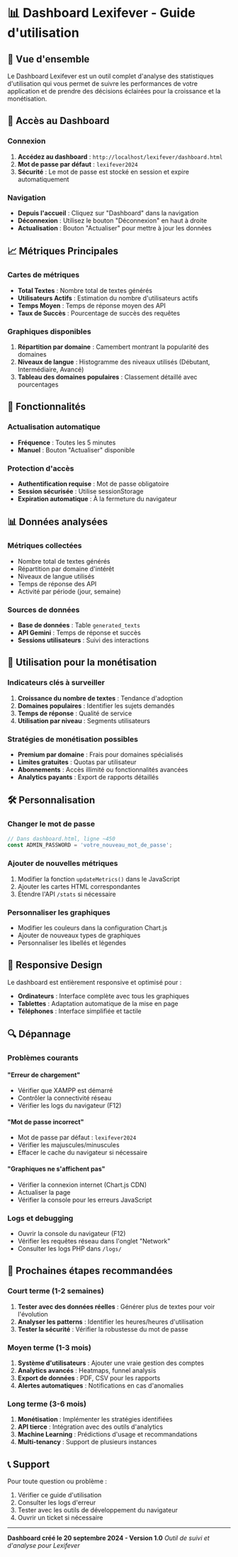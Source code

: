 # 📊 Dashboard Lexifever - Guide d'utilisation

## 🎯 Vue d'ensemble

Le Dashboard Lexifever est un outil complet d'analyse des statistiques d'utilisation qui vous permet de suivre les performances de votre application et de prendre des décisions éclairées pour la croissance et la monétisation.

## 🔐 Accès au Dashboard

### Connexion
1. **Accédez au dashboard** : `http://localhost/lexifever/dashboard.html`
2. **Mot de passe par défaut** : `lexifever2024`
3. **Sécurité** : Le mot de passe est stocké en session et expire automatiquement

### Navigation
- **Depuis l'accueil** : Cliquez sur "Dashboard" dans la navigation
- **Déconnexion** : Utilisez le bouton "Déconnexion" en haut à droite
- **Actualisation** : Bouton "Actualiser" pour mettre à jour les données

## 📈 Métriques Principales

### Cartes de métriques
- **Total Textes** : Nombre total de textes générés
- **Utilisateurs Actifs** : Estimation du nombre d'utilisateurs actifs
- **Temps Moyen** : Temps de réponse moyen des API
- **Taux de Succès** : Pourcentage de succès des requêtes

### Graphiques disponibles
1. **Répartition par domaine** : Camembert montrant la popularité des domaines
2. **Niveaux de langue** : Histogramme des niveaux utilisés (Débutant, Intermédiaire, Avancé)
3. **Tableau des domaines populaires** : Classement détaillé avec pourcentages

## 🔧 Fonctionnalités

### Actualisation automatique
- **Fréquence** : Toutes les 5 minutes
- **Manuel** : Bouton "Actualiser" disponible

### Protection d'accès
- **Authentification requise** : Mot de passe obligatoire
- **Session sécurisée** : Utilise sessionStorage
- **Expiration automatique** : À la fermeture du navigateur

## 📊 Données analysées

### Métriques collectées
- Nombre total de textes générés
- Répartition par domaine d'intérêt
- Niveaux de langue utilisés
- Temps de réponse des API
- Activité par période (jour, semaine)

### Sources de données
- **Base de données** : Table `generated_texts`
- **API Gemini** : Temps de réponse et succès
- **Sessions utilisateurs** : Suivi des interactions

## 🚀 Utilisation pour la monétisation

### Indicateurs clés à surveiller
1. **Croissance du nombre de textes** : Tendance d'adoption
2. **Domaines populaires** : Identifier les sujets demandés
3. **Temps de réponse** : Qualité de service
4. **Utilisation par niveau** : Segments utilisateurs

### Stratégies de monétisation possibles
- **Premium par domaine** : Frais pour domaines spécialisés
- **Limites gratuites** : Quotas par utilisateur
- **Abonnements** : Accès illimité ou fonctionnalités avancées
- **Analytics payants** : Export de rapports détaillés

## 🛠️ Personnalisation

### Changer le mot de passe
```javascript
// Dans dashboard.html, ligne ~450
const ADMIN_PASSWORD = 'votre_nouveau_mot_de_passe';
```

### Ajouter de nouvelles métriques
1. Modifier la fonction `updateMetrics()` dans le JavaScript
2. Ajouter les cartes HTML correspondantes
3. Étendre l'API `/stats` si nécessaire

### Personnaliser les graphiques
- Modifier les couleurs dans la configuration Chart.js
- Ajouter de nouveaux types de graphiques
- Personnaliser les libellés et légendes

## 📱 Responsive Design

Le dashboard est entièrement responsive et optimisé pour :
- **Ordinateurs** : Interface complète avec tous les graphiques
- **Tablettes** : Adaptation automatique de la mise en page
- **Téléphones** : Interface simplifiée et tactile

## 🔍 Dépannage

### Problèmes courants

#### "Erreur de chargement"
- Vérifier que XAMPP est démarré
- Contrôler la connectivité réseau
- Vérifier les logs du navigateur (F12)

#### "Mot de passe incorrect"
- Mot de passe par défaut : `lexifever2024`
- Vérifier les majuscules/minuscules
- Effacer le cache du navigateur si nécessaire

#### "Graphiques ne s'affichent pas"
- Vérifier la connexion internet (Chart.js CDN)
- Actualiser la page
- Vérifier la console pour les erreurs JavaScript

### Logs et debugging
- Ouvrir la console du navigateur (F12)
- Vérifier les requêtes réseau dans l'onglet "Network"
- Consulter les logs PHP dans `/logs/`

## 🎯 Prochaines étapes recommandées

### Court terme (1-2 semaines)
1. **Tester avec des données réelles** : Générer plus de textes pour voir l'évolution
2. **Analyser les patterns** : Identifier les heures/heures d'utilisation
3. **Tester la sécurité** : Vérifier la robustesse du mot de passe

### Moyen terme (1-3 mois)
1. **Système d'utilisateurs** : Ajouter une vraie gestion des comptes
2. **Analytics avancés** : Heatmaps, funnel analysis
3. **Export de données** : PDF, CSV pour les rapports
4. **Alertes automatiques** : Notifications en cas d'anomalies

### Long terme (3-6 mois)
1. **Monétisation** : Implémenter les stratégies identifiées
2. **API tierce** : Intégration avec des outils d'analytics
3. **Machine Learning** : Prédictions d'usage et recommandations
4. **Multi-tenancy** : Support de plusieurs instances

## 📞 Support

Pour toute question ou problème :
1. Vérifier ce guide d'utilisation
2. Consulter les logs d'erreur
3. Tester avec les outils de développement du navigateur
4. Ouvrir un ticket si nécessaire

---

**Dashboard créé le 20 septembre 2024 - Version 1.0**
*Outil de suivi et d'analyse pour Lexifever*